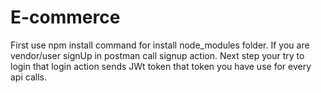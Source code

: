 # E-commerce

First use npm install command for install node_modules folder.
If you are vendor/user signUp in postman call signup action.
Next step your try to login that login action sends JWt token that token you have use for every api calls.
